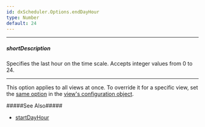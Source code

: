 ```yaml
---
id: dxScheduler.Options.endDayHour
type: Number
default: 24
---
```

---
##### shortDescription
Specifies the last hour on the time scale. Accepts integer values from 0 to 24.

---
This option applies to all views at once. To override it for a specific view, set the [same option](/api-reference/10%20UI%20Widgets/dxScheduler/1%20Configuration/views/endDayHour.md '/Documentation/ApiReference/UI_Widgets/dxScheduler/Configuration/views/#endDayHour') in the [view's configuration object](/api-reference/10%20UI%20Widgets/dxScheduler/1%20Configuration/views '/Documentation/ApiReference/UI_Widgets/dxScheduler/Configuration/views/').

#####See Also#####
- [startDayHour](/Documentation/ApiReference/UI_Widgets/dxScheduler/Configuration/#startDayHour)
